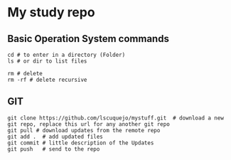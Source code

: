 # My study repo

## Basic Operation System commands
```
cd # to enter in a directory (Folder)
ls # or dir to list files

rm # delete
rm -rf # delete recursive
```
## GIT
```
git clone https://github.com/lscuquejo/mystuff.git  # download a new git repo, replace this url for any another git repo
git pull # download updates from the remote repo
git add .  # add updated files
git commit # little description of the Updates
git push   # send to the repo

```
